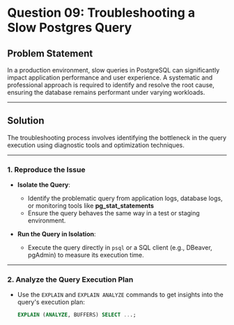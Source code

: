# Question 09: Troubleshooting a Slow Postgres Query

## Problem Statement

In a production environment, slow queries in PostgreSQL can significantly impact application performance and user experience. A systematic and professional approach is required to identify and resolve the root cause, ensuring the database remains performant under varying workloads.

---

## Solution

The troubleshooting process involves identifying the bottleneck in the query execution using diagnostic tools and optimization techniques. 

---

### 1. **Reproduce the Issue**

- **Isolate the Query**:
  - Identify the problematic query from application logs, database logs, or monitoring tools like **pg_stat_statements**
  - Ensure the query behaves the same way in a test or staging environment.

- **Run the Query in Isolation**:
  - Execute the query directly in `psql` or a SQL client (e.g., DBeaver, pgAdmin) to measure its execution time.

---

### 2. **Analyze the Query Execution Plan**

- Use the `EXPLAIN` and `EXPLAIN ANALYZE` commands to get insights into the query's execution plan:
  ```sql
  EXPLAIN (ANALYZE, BUFFERS) SELECT ...;
